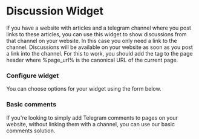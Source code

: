 # Discussion Widget
If you have a website with articles and a telegram channel where you post links to these articles, you can use this widget to show discussions from that channel on your website. In this case you only need a link to the channel. Discussions will be available on your website as soon as you post a link into the channel. For this to work, you should add the <link rel="canonical" href="%page_url%"> tag to the page header where %page_url% is the canonical URL of the current page.
### Configure widget
You can choose options for your widget using the form below.


### Basic comments
If you're looking to simply add Telegram comments to pages on your website, without linking them with a channel, you can use our basic comments solution.

